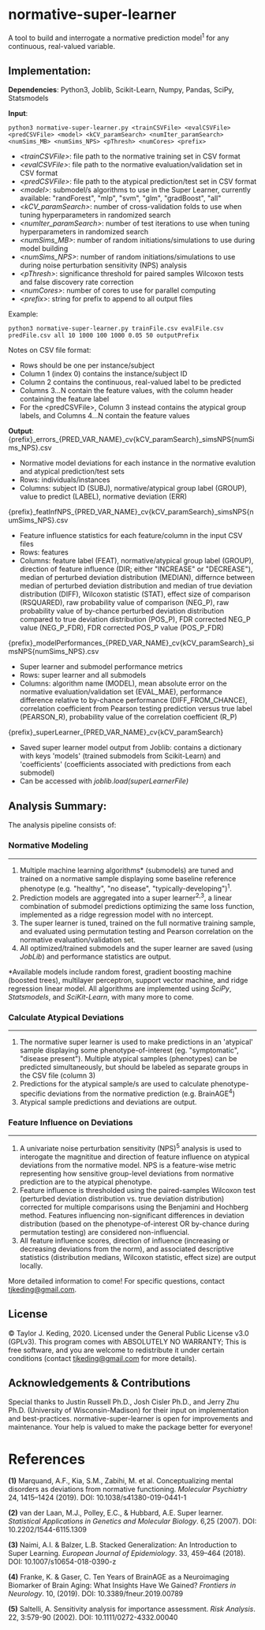 # normative-super-learner
A tool to build and interrogate a normative prediction model<sup>1</sup> for any continuous, real-valued variable. 

## Implementation:

**Dependencies**: Python3, Joblib, Scikit-Learn, Numpy, Pandas, SciPy, Statsmodels  

**Input**:  
```
python3 normative-super-learner.py <trainCSVFile> <evalCSVFile> <predCSVFile> <model> <kCV_paramSearch> <numIter_paramSearch> <numSims_MB> <numSims_NPS> <pThresh> <numCores> <prefix>
```  

- *\<trainCSVFile\>*: file path to the normative training set in CSV format  
- *\<evalCSVFile\>*: file path to the normative evaluation/validation set in CSV format  
- *\<predCSVFile\>*: file path to the atypical prediction/test set in CSV format  
- *\<model\>*: submodel/s algorithms to use in the Super Learner, currently available: "randForest", "mlp", "svm", "glm", "gradBoost", "all"  
- *\<kCV_paramSearch\>*: number of cross-validation folds to use when tuning hyperparameters in randomized search  
- *\<numIter_paramSearch\>*: number of test iterations to use when tuning hyperparameters in randomized search  
- *\<numSims_MB\>*: number of random initiations/simulations to use during model building  
- *\<numSims_NPS\>*: number of random initiations/simulations to use during noise perturbation sensitivity (NPS) analysis  
- *\<pThresh\>*: significance threshold for paired samples Wilcoxon tests and false discovery rate correction  
- *\<numCores\>*: number of cores to use for parallel computing  
- *\<prefix\>*: string for prefix to append to all output files  
   
Example:  
```
python3 normative-super-learner.py trainFile.csv evalFile.csv predFile.csv all 10 1000 100 1000 0.05 50 outputPrefix
```

Notes on CSV file format:  
- Rows should be one per instance/subject
- Column 1 (index 0) contains the instance/subject ID
- Column 2 contains the continuous, real-valued label to be predicted
- Columns 3...N contain the feature values, with the column header containing the feature label
- For the \<predCSVFile\>, Column 3 instead contains the atypical group labels, and Columns 4...N contain the feature values
  
**Output**:  
{prefix}\_errors\_{PRED_VAR_NAME}\_cv{kCV_paramSearch}\_simsNPS{numSims_NPS}.csv
- Normative model deviations for each instance in the normative evalution and atypical prediction/test sets
- Rows: individuals/instances
- Columns: subject ID (SUBJ), normative/atypical group label (GROUP), value to predict (LABEL), normative deviation (ERR)

{prefix}\_featInfNPS\_{PRED_VAR_NAME}\_cv{kCV_paramSearch}\_simsNPS{numSims_NPS}.csv
- Feature influence statistics for each feature/column in the input CSV files
- Rows: features
- Columns: feature label (FEAT), normative/atypical group label (GROUP), direction of feature influence (DIR; either "INCREASE" or "DECREASE"), median of perturbed deviation distribution (MEDIAN), differnce between median of perturbed deviation distribution and median of true deviation distribution (DIFF), Wilcoxon statistic (STAT), effect size of comparison (RSQUARED), raw probability value of comparison (NEG_P), raw probability value of by-chance perturbed deviation distribution compared to true deviation distribution (POS_P), FDR corrected NEG_P value (NEG_P_FDR), FDR corrected POS_P value (POS_P_FDR)

{prefix}\_modelPerformances\_{PRED_VAR_NAME}\_cv{kCV_paramSearch}\_simsNPS{numSims_NPS}.csv
- Super learner and submodel performance metrics
- Rows: super learner and all submodels
- Columns: algorithm name (MODEL), mean absolute error on the normative evaluation/validation set (EVAL_MAE), performance difference relative to by-chance performance (DIFF_FROM_CHANCE), correlation coefficient from Pearson testing prediction versus true label (PEARSON_R), probability value of the correlation coefficient (R_P)

{prefix}\_superLearner\_{PRED_VAR_NAME}\_cv{kCV_paramSearch}
- Saved super learner model output from Joblib: contains a dictionary with keys 'models' (trained submodels from Scikit-Learn) and 'coefficients' (coefficients associated with predictions from each submodel)
- Can be accessed with *joblib.load(superLearnerFile)*

## Analysis Summary:
The analysis pipeline consists of:

### Normative Modeling
------
1) Multiple machine learning algorithms\* (submodels) are tuned and trained on a normative sample displaying some baseline reference phenotype (e.g. "healthy", "no disease", "typically-developing")<sup>1</sup>. 
2) Prediction models are aggregated into a super learner<sup>2,3</sup>, a linear combination of submodel predictions optimizing the same loss function, implemented as a ridge regression model with no intercept. 
3) The super learner is tuned, trained on the full normative training sample, and evaluated using permutation testing and Pearson correlation on the normative evaluation/validation set.
4) All optimized/trained submodels and the super learner are saved (using *JobLib*) and performance statistics are output.

\*Available models include random forest, gradient boosting machine (boosted trees), multilayer perceptron, support vector machine, and ridge regression linear model. All algorithms are implemented using *SciPy*, *Statsmodels*, and *SciKit-Learn*, with many more to come.

### Calculate Atypical Deviations 
------
1) The normative super learner is used to make predictions in an 'atypical' sample displaying some phenotype-of-interest (eg. "symptomatic", "disease present"). Multiple atypical samples (phenotypes) can be predicted simultaneously, but should be labeled as separate groups in the CSV file (column 3)
2) Predictions for the atypical sample/s are used to calculate phenotype-specific deviations from the normative prediction (e.g. BrainAGE<sup>4</sup>)
3) Atypical sample predictions and deviations are output.

### Feature Influence on Deviations
------
1) A univariate noise perturbation sensitivity (NPS)<sup>5</sup> analysis is used to interogate the magnititue and direction of feature influence on atypical deviations from the normative model. NPS is a feature-wise metric representing how sensitive group-level deviations from normative prediction are to the atypical phenotype.
2) Feature influence is thresholded using the paired-samples Wilcoxon test (perturbed deviation distribution vs. true deviation distribution) corrected for multiple comparisons using the Benjamini and Hochberg method. Features influencing non-significant differences in deviation distribution (based on the phenotype-of-interest OR by-chance during permutation testing) are considered non-influencial.
3) All feature influence scores, direction of influence (increasing or decreasing deviations from the norm), and associated descriptive statistics (distribution medians, Wilcoxon statistic, effect size) are output locally.

More detailed information to come! For specific questions, contact tjkeding@gmail.com.


## License
© Taylor J. Keding, 2020. Licensed under the General Public License v3.0 (GPLv3).
This program comes with ABSOLUTELY NO WARRANTY; This is free software, and you are welcome to redistribute it under certain conditions (contact tjkeding@gmail.com for more details).


## Acknowledgements & Contributions
Special thanks to Justin Russell Ph.D., Josh Cisler Ph.D., and Jerry Zhu Ph.D. (University of Wisconsin-Madison) for their input on implementation and best-practices. normative-super-learner is open for improvements and maintenance. Your help is valued to make the package better for everyone!


# References
**(1)** Marquand, A.F., Kia, S.M., Zabihi, M. et al. Conceptualizing mental disorders as deviations from normative functioning. *Molecular Psychiatry* 24, 1415–1424 (2019). DOI: 10.1038/s41380-019-0441-1

**(2)** van der Laan, M.J., Polley, E.C., & Hubbard, A.E. Super learner. *Statistical Applications in Genetics and Molecular Biology*. 6,25 (2007). DOI: 10.2202/1544-6115.1309

**(3)** Naimi, A.I. & Balzer, L.B. Stacked Generalization: An Introduction to Super Learning. *European Journal of Epidemiology*. 33, 459–464 (2018). DOI: 10.1007/s10654-018-0390-z

**(4)** Franke, K. & Gaser, C. Ten Years of BrainAGE as a Neuroimaging Biomarker of Brain Aging: What Insights Have We Gained? *Frontiers in Neurology*. 10, (2019). DOI: 10.3389/fneur.2019.00789

**(5)** Saltelli, A. Sensitivity analysis for importance assessment. *Risk Analysis*. 22, 3:579-90 (2002). DOI: 10.1111/0272-4332.00040

